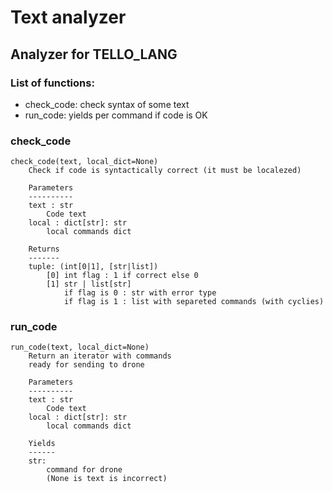 # Text analyzer
## Analyzer for TELLO_LANG

### List of functions:
- check_code: check syntax of some text
- run_code: yields per command if code is OK

### check_code
```
check_code(text, local_dict=None)
    Check if code is syntactically correct (it must be localezed)
    
    Parameters
    ----------
    text : str
        Code text
    local : dict[str]: str
        local commands dict
    
    Returns
    -------
    tuple: (int[0|1], [str|list])
        [0] int flag : 1 if correct else 0 
        [1] str | list[str]
            if flag is 0 : str with error type
            if flag is 1 : list with separeted commands (with cyclies)
```

### run_code

```
run_code(text, local_dict=None)
    Return an iterator with commands
    ready for sending to drone
    
    Parameters
    ----------
    text : str
        Code text
    local : dict[str]: str
        local commands dict
    
    Yields
    ------
    str:
        command for drone
        (None is text is incorrect)
```

